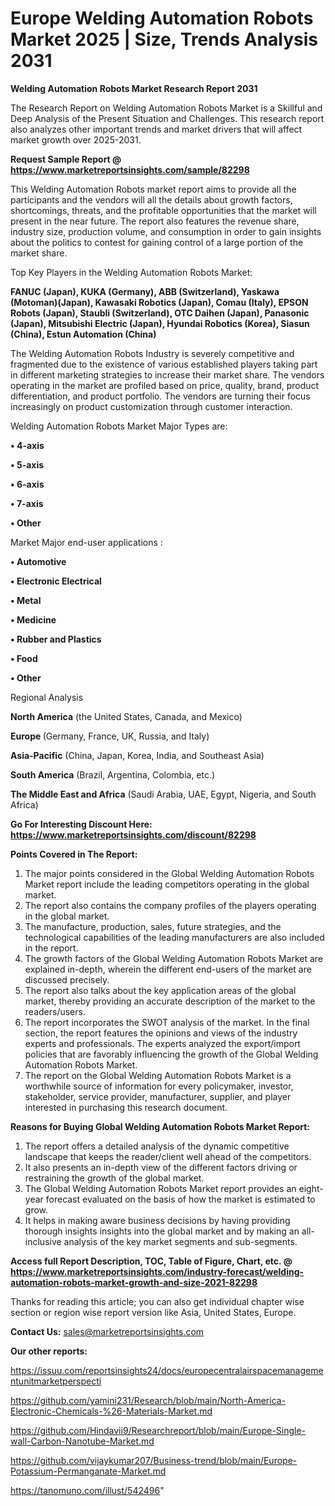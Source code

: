 # Europe Welding Automation Robots Market 2025 | Size, Trends Analysis 2031

<strong>Welding Automation Robots Market Research Report 2031</strong>

The Research Report on Welding Automation Robots Market is a Skillful and Deep Analysis of the Present Situation and Challenges. This research report also analyzes other important trends and market drivers that will affect market growth over 2025-2031.

<strong>Request Sample Report @ <a href=https://www.marketreportsinsights.com/sample/82298>https://www.marketreportsinsights.com/sample/82298</a></strong>

This Welding Automation Robots market report aims to provide all the participants and the vendors will all the details about growth factors, shortcomings, threats, and the profitable opportunities that the market will present in the near future. The report also features the revenue share, industry size, production volume, and consumption in order to gain insights about the politics to contest for gaining control of a large portion of the market share.

Top Key Players in the Welding Automation Robots Market:

<strong>FANUC (Japan), KUKA (Germany), ABB (Switzerland), Yaskawa (Motoman)(Japan), Kawasaki Robotics (Japan), Comau (Italy), EPSON Robots (Japan), Staubli (Switzerland), OTC Daihen (Japan), Panasonic (Japan), Mitsubishi Electric (Japan), Hyundai Robotics (Korea), Siasun (China), Estun Automation (China)</strong>

The Welding Automation Robots Industry is severely competitive and fragmented due to the existence of various established players taking part in different marketing strategies to increase their market share. The vendors operating in the market are profiled based on price, quality, brand, product differentiation, and product portfolio. The vendors are turning their focus increasingly on product customization through customer interaction.

Welding Automation Robots Market Major Types are:

<strong>• 4-axis

• 5-axis

• 6-axis

• 7-axis

• Other</strong>

Market Major end-user applications :

<strong>• Automotive

• Electronic Electrical

• Metal

• Medicine

• Rubber and Plastics

• Food

• Other</strong>

Regional Analysis

</u><strong><b>North America</b></strong> (the United States, Canada, and Mexico)

<strong><b>Europe </b></strong>(Germany, France, UK, Russia, and Italy)

<strong><b>Asia-Pacific</b></strong> (China, Japan, Korea, India, and Southeast Asia)

<strong><b>South America</b></strong> (Brazil, Argentina, Colombia, etc.)

<strong><b>The Middle East and Africa</b></strong> (Saudi Arabia, UAE, Egypt, Nigeria, and South Africa)

<strong>Go For Interesting Discount Here: <a href=https://www.marketreportsinsights.com/discount/82298>https://www.marketreportsinsights.com/discount/82298</a></strong>

<strong>Points Covered in The Report:</strong>
<ol>
  <li>The major points considered in the Global Welding Automation Robots Market report include the leading competitors operating in the global market.</li>
  <li>The report also contains the company profiles of the players operating in the global market.</li>
  <li>The manufacture, production, sales, future strategies, and the technological capabilities of the leading manufacturers are also included in the report.</li>
  <li>The growth factors of the Global Welding Automation Robots Market are explained in-depth, wherein the different end-users of the market are discussed precisely.</li>
  <li>The report also talks about the key application areas of the global market, thereby providing an accurate description of the market to the readers/users.</li>
  <li>The report incorporates the SWOT analysis of the market. In the final section, the report features the opinions and views of the industry experts and professionals. The experts analyzed the export/import policies that are favorably influencing the growth of the Global Welding Automation Robots Market.</li>
  <li>The report on the Global Welding Automation Robots Market is a worthwhile source of information for every policymaker, investor, stakeholder, service provider, manufacturer, supplier, and player interested in purchasing this research document.</li>
</ol>
<strong>Reasons for Buying Global Welding Automation Robots Market Report:</strong>

<ol>
  <li>The report offers a detailed analysis of the dynamic competitive landscape that keeps the reader/client well ahead of the competitors.</li>
  <li>It also presents an in-depth view of the different factors driving or restraining the growth of the global market.</li>
  <li>The Global Welding Automation Robots Market report provides an eight-year forecast evaluated on the basis of how the market is estimated to grow.</li>
  <li>It helps in making aware business decisions by having providing thorough insights insights into the global market and by making an all-inclusive analysis of the key market segments and sub-segments.</li>
</ol>
<strong>Access full Report Description, TOC, Table of Figure, Chart, etc. @ <a href=https://www.marketreportsinsights.com/industry-forecast/welding-automation-robots-market-growth-and-size-2021-82298>https://www.marketreportsinsights.com/industry-forecast/welding-automation-robots-market-growth-and-size-2021-82298</a></strong>


Thanks for reading this article; you can also get individual chapter wise section or region wise report version like Asia, United States, Europe.

<strong>Contact Us:</strong>
sales@marketreportsinsights.com

<strong>Our other reports:</strong>

<a href=https://issuu.com/reportsinsights24/docs/europecentralairspacemanagementunitmarketperspecti>https://issuu.com/reportsinsights24/docs/europecentralairspacemanagementunitmarketperspecti</a>

<a href=https://github.com/yamini231/Research/blob/main/North-America-Electronic-Chemicals-%26-Materials-Market.md>https://github.com/yamini231/Research/blob/main/North-America-Electronic-Chemicals-%26-Materials-Market.md</a>

<a href=https://github.com/Hindavii9/Researchreport/blob/main/Europe-Single-wall-Carbon-Nanotube-Market.md>https://github.com/Hindavii9/Researchreport/blob/main/Europe-Single-wall-Carbon-Nanotube-Market.md</a>

<a href=https://github.com/vijaykumar207/Business-trend/blob/main/Europe-Potassium-Permanganate-Market.md>https://github.com/vijaykumar207/Business-trend/blob/main/Europe-Potassium-Permanganate-Market.md</a>

<a href=https://tanomuno.com/illust/542496>https://tanomuno.com/illust/542496</a>"
